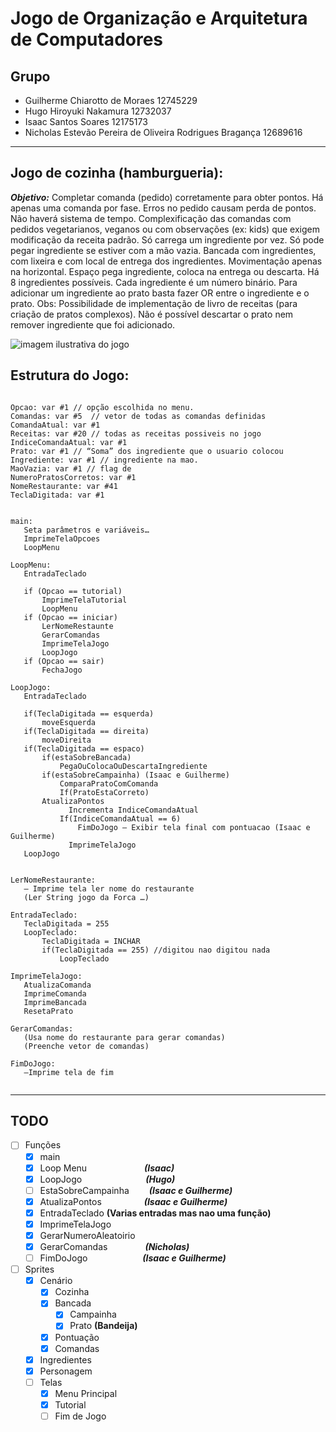# Jogo de Organização e Arquitetura de Computadores

## Grupo

 * Guilherme Chiarotto de Moraes 12745229
 * Hugo Hiroyuki Nakamura 12732037
 * Isaac Santos Soares 12175173
 * Nicholas Estevão Pereira de Oliveira Rodrigues Bragança 12689616

---

## Jogo de cozinha (hamburgueria):

**_Objetivo:_** Completar comanda (pedido) corretamente para obter pontos. Há apenas uma comanda por fase. Erros no pedido causam perda de pontos.
Não haverá sistema de tempo.
Complexificação das comandas com pedidos vegetarianos, veganos ou com observações (ex: kids) que exigem modificação da receita padrão.
Só carrega um ingrediente por vez. Só pode pegar ingrediente se estiver com a mão vazia.
Bancada com ingredientes, com lixeira e com local de entrega dos ingredientes.
Movimentação apenas na horizontal. Espaço pega ingrediente, coloca na entrega ou descarta.
Há 8 ingredientes possíveis. Cada ingrediente é um número binário. Para adicionar um ingrediente ao prato basta fazer OR entre o ingrediente e o prato.
Obs: Possibilidade de implementação de livro de receitas (para criação de pratos complexos).
Não é possível descartar o prato nem remover ingrediente que foi adicionado.

![imagem ilustrativa do jogo](https://github.com/nicholasestevao/Jogo-OrgComp/blob/5af8dca0944659b6086717f526e8421fe7eb15a2/imagem_2022-09-29_194142780.png)

## Estrutura do Jogo:
 ```
 
Opcao: var #1 // opção escolhida no menu.
Comandas: var #5  // vetor de todas as comandas definidas
ComandaAtual: var #1
Receitas: var #20 // todas as receitas possiveis no jogo
IndiceComandaAtual: var #1
Prato: var #1 // “Soma” dos ingrediente que o usuario colocou 
Ingrediente: var #1 // ingrediente na mao.
MaoVazia: var #1 // flag de 
NumeroPratosCorretos: var #1
NomeRestaurante: var #41
TeclaDigitada: var #1


main:
	Seta parâmetros e variáveis…
	ImprimeTelaOpcoes
	LoopMenu

LoopMenu:
	EntradaTeclado
	
	if (Opcao == tutorial)
		ImprimeTelaTutorial
		LoopMenu
	if (Opcao == iniciar)
		LerNomeRestaunte
		GerarComandas
		ImprimeTelaJogo
		LoopJogo
	if (Opcao == sair)
		FechaJogo

LoopJogo:
	EntradaTeclado
	
	if(TeclaDigitada == esquerda)
		moveEsquerda
	if(TeclaDigitada == direita)
		moveDireita
	if(TeclaDigitada == espaco)
		if(estaSobreBancada)
			PegaOuColocaOuDescartaIngrediente
		if(estaSobreCampainha) (Isaac e Guilherme)
			ComparaPratoComComanda 
			If(PratoEstaCorreto)
        AtualizaPontos
			  Incrementa IndiceComandaAtual
			If(IndiceComandaAtual == 6)
				FimDoJogo – Exibir tela final com pontuacao (Isaac e Guilherme)
			  ImprimeTelaJogo
	LoopJogo
	

LerNomeRestaurante:
	– Imprime tela ler nome do restaurante
	(Ler String jogo da Forca …)

EntradaTeclado:
	TeclaDigitada = 255
	LoopTeclado:
		TeclaDigitada = INCHAR
		if(TeclaDigitada == 255) //digitou nao digitou nada
			LoopTeclado

ImprimeTelaJogo: 
	AtualizaComanda	
	ImprimeComanda
	ImprimeBancada
	ResetaPrato
	
GerarComandas:
	(Usa nome do restaurante para gerar comandas)
	(Preenche vetor de comandas)

FimDoJogo:
	–Imprime tela de fim
  
 ```
 
 ---

## **TODO**

- [ ] Funções
  - [x] main
  - [x] Loop Menu &emsp;&emsp;&emsp;&emsp;&emsp;&emsp; **_(Isaac)_**
  - [x] LoopJogo &emsp;&emsp;&emsp;&emsp;&emsp;&emsp;&emsp;**_(Hugo)_**
  - [ ] EstaSobreCampainha &emsp;&emsp;**_(Isaac e Guilherme)_**
  - [x] AtualizaPontos &emsp;&emsp;&emsp; &emsp; **_(Isaac e Guilherme)_**
  - [x] EntradaTeclado **(Varias entradas mas nao uma função)**
  - [x] ImprimeTelaJogo
  - [x] GerarNumeroAleatoirio
  - [x] GerarComandas &emsp;&emsp;&emsp;&emsp;**_(Nicholas)_**
  - [ ] FimDoJogo &emsp;&emsp;&emsp;&emsp;&emsp;&emsp;**_(Isaac e Guilherme)_**
 
- [ ] Sprites
  - [x] Cenário
    - [x] Cozinha
    - [x] Bancada
      - [x] Campainha
      - [x] Prato **(Bandeija)**
    - [x] Pontuação  
    - [x] Comandas
  - [x] Ingredientes
  - [x] Personagem
  - [ ] Telas
    - [x] Menu Principal
    - [x] Tutorial
	- [ ] Fim de Jogo
